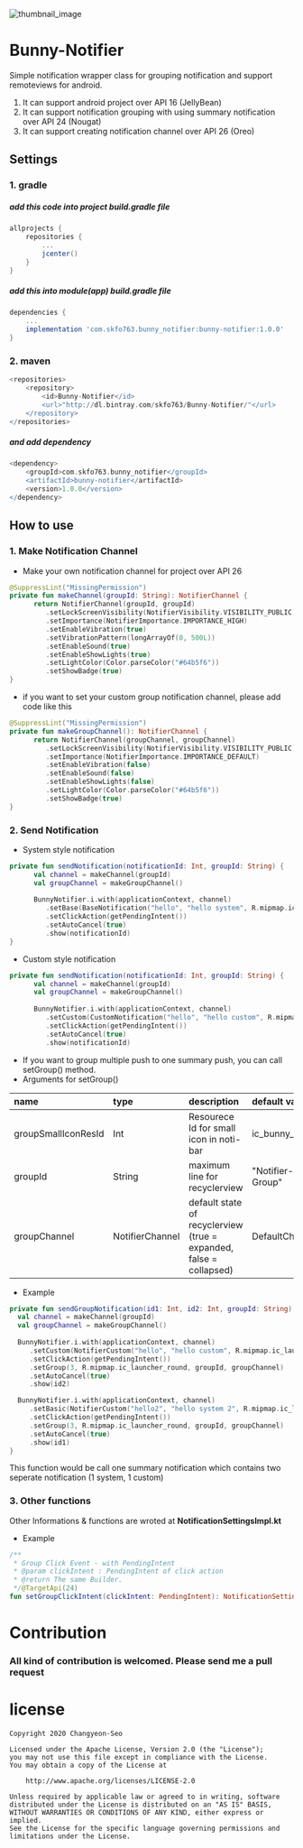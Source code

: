 ![thumbnail_image](./git-resources/bunny_icon.png)

# Bunny-Notifier

Simple notification wrapper class for grouping notification and support remoteviews for android. 
1. It can support android project over API 16 (JellyBean)
2. It can support notification grouping with using summary notification over API 24 (Nougat)
3. It can support creating notification channel over API 26 (Oreo)

## Settings
### 1. gradle
##### add this code into project build.gradle file
~~~groovy
allprojects {
    repositories {
   		...
   		jcenter()
   	}
}
~~~

##### add this into module(app) build.gradle file
~~~groovy
dependencies {
	...
	implementation 'com.skfo763.bunny_notifier:bunny-notifier:1.0.0'
}
~~~

### 2. maven
~~~groovy
<repositories>
	<repository>
	    <id>Bunny-Notifier</id>
        <url>"http://dl.bintray.com/skfo763/Bunny-Notifier/"</url>
	</repository>
</repositories>
~~~
##### and add dependency
~~~groovy
<dependency>	   
	<groupId>com.skfo763.bunny_notifier</groupId>
    <artifactId>bunny-notifier</artifactId>
	<version>1.0.0</version>
</dependency>
~~~


## How to use
### 1. Make Notification Channel
- Make your own notification channel for project over API 26
~~~kotlin
@SuppressLint("MissingPermission")  
private fun makeChannel(groupId: String): NotifierChannel {  
	  return NotifierChannel(groupId, groupId)  
		 .setLockScreenVisibility(NotifierVisibility.VISIBILITY_PUBLIC)  
		 .setImportance(NotifierImportance.IMPORTANCE_HIGH)  
		 .setEnableVibration(true)  
		 .setVibrationPattern(longArrayOf(0, 500L))  
		 .setEnableSound(true)  
		 .setEnableShowLights(true)  
		 .setLightColor(Color.parseColor("#64b5f6"))  
		 .setShowBadge(true)  
}
~~~

- if you want to set your custom group notification channel, please add code like this
~~~kotlin
@SuppressLint("MissingPermission")  
private fun makeGroupChannel(): NotifierChannel {  
	  return NotifierChannel(groupChannel, groupChannel)  
		 .setLockScreenVisibility(NotifierVisibility.VISIBILITY_PUBLIC)  
		 .setImportance(NotifierImportance.IMPORTANCE_DEFAULT)  
		 .setEnableVibration(false)  
		 .setEnableSound(false)  
		 .setEnableShowLights(false)  
		 .setLightColor(Color.parseColor("#64b5f6"))  
		 .setShowBadge(true)  
}
~~~

### 2. Send Notification
- System style notification
~~~kotlin
private fun sendNotification(notificationId: Int, groupId: String) {  
	  val channel = makeChannel(groupId)  
	  val groupChannel = makeGroupChannel()  
	  
	  BunnyNotifier.i.with(applicationContext, channel)  
		 .setBase(BaseNotification("hello", "hello system", R.mipmap.ic_launcher_round))  
		 .setClickAction(getPendingIntent())   
		 .setAutoCancel(true)  
		 .show(notificationId)  
}
~~~

- Custom style notification
~~~kotlin
private fun sendNotification(notificationId: Int, groupId: String) {  
	  val channel = makeChannel(groupId)  
	  val groupChannel = makeGroupChannel()  
	  
	  BunnyNotifier.i.with(applicationContext, channel)  
		 .setCustom(CustomNotification("hello", "hello custom", R.mipmap.ic_launcher_round, remoteView))  
		 .setClickAction(getPendingIntent())   
		 .setAutoCancel(true)  
		 .show(notificationId)  
~~~

- If you want to group multiple push to one summary push, you can call setGroup() method.
- Arguments for setGroup()

| name | type |description | default value |
|:---------|:-------|:-------------------------|:-------|
| groupSmallIconResId | Int | Resourece Id for small icon in noti-bar | ic_bunny_icon |
| groupId | String | maximum line for recyclerview | "Notifier-Group" |
| groupChannel | NotifierChannel |default state of recyclerview (true = expanded, false = collapsed) | DefaultChannel |

- Example
~~~kotlin
private fun sendGroupNotification(id1: Int, id2: Int, groupId: String) {  
  val channel = makeChannel(groupId)  
  val groupChannel = makeGroupChannel()  
  
  BunnyNotifier.i.with(applicationContext, channel)  
	 .setCustom(NotifierCustom("hello", "hello custom", R.mipmap.ic_launcher_round, makeRemoteView()))  
	 .setClickAction(getPendingIntent())  
	 .setGroup(3, R.mipmap.ic_launcher_round, groupId, groupChannel)  
	 .setAutoCancel(true)  
	 .show(id2)  

  BunnyNotifier.i.with(applicationContext, channel)  
	 .setBasic(NotifierCustom("hello2", "hello system 2", R.mipmap.ic_launcher_round)  
	 .setClickAction(getPendingIntent())  
	 .setGroup(3, R.mipmap.ic_launcher_round, groupId, groupChannel)  
	 .setAutoCancel(true)  
	 .show(id1)  
}
~~~
This function would be call one summary notification which contains two seperate notification (1 system, 1 custom)

### 3. Other functions
Other Informations & functions are wroted at **NotificationSettingsImpl.kt** 
- Example
~~~kotlin
/**  
 * Group Click Event - with PendingIntent
 * @param clickIntent : PendingIntent of click action  
 * @return The same Builder.  
 */@TargetApi(24)  
fun setGroupClickIntent(clickIntent: PendingIntent): NotificationSettingsImpl
~~~
 
# Contribution
### All kind of contribution is welcomed. Please send me a pull request


# license
~~~
Copyright 2020 Changyeon-Seo

Licensed under the Apache License, Version 2.0 (the "License");
you may not use this file except in compliance with the License.
You may obtain a copy of the License at

    http://www.apache.org/licenses/LICENSE-2.0

Unless required by applicable law or agreed to in writing, software
distributed under the License is distributed on an "AS IS" BASIS,
WITHOUT WARRANTIES OR CONDITIONS OF ANY KIND, either express or implied.
See the License for the specific language governing permissions and
limitations under the License.
~~~

